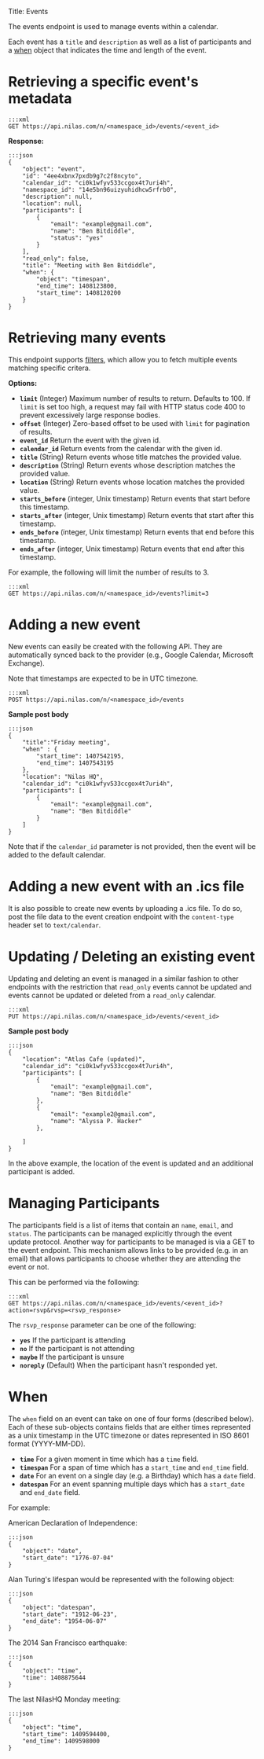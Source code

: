 Title: Events

The events endpoint is used to manage events within a calendar.

Each event has a `title` and `description` as well as a list of participants and a [when](#when) object that indicates the time and length of the event.

# Retrieving a specific event's metadata

```
:::xml
GET https://api.nilas.com/n/<namespace_id>/events/<event_id>
```

**Response:**

```
:::json
{
    "object": "event",
    "id": "4ee4xbnx7pxdb9g7c2f8ncyto",
    "calendar_id": "ci0k1wfyv533ccgox4t7uri4h",
    "namespace_id": "14e5bn96uizyuhidhcw5rfrb0",
    "description": null,
    "location": null,
    "participants": [
        {
            "email": "example@gmail.com",
            "name": "Ben Bitdiddle",
            "status": "yes"
        }
    ],
    "read_only": false,
    "title": "Meeting with Ben Bitdiddle",
    "when": {
        "object": "timespan",
        "end_time": 1408123800,
        "start_time": 1408120200
    }
}
```

# Retrieving many events

This endpoint supports [filters](#filters), which allow you to fetch multiple events matching specific critera.

**Options:**

* **`limit`** (Integer) Maximum number of results to return. Defaults to 100. If `limit` is set too high, a request may fail with HTTP status code 400 to prevent excessively large response bodies.
* **`offset`** (Integer) Zero-based offset to be used with `limit` for pagination of results.
* **`event_id`** Return the event with the given id.
* **`calendar_id`** Return events from the calendar with the given id.
* **`title`** (String) Return events whose title matches the provided value.
* **`description`** (String) Return events whose description matches the provided value.
* **`location`** (String) Return events whose location matches the provided value.
* **`starts_before`** (integer, Unix timestamp) Return events that start before this timestamp.
* **`starts_after`** (integer, Unix timestamp) Return events that start after this timestamp.
* **`ends_before`** (integer, Unix timestamp) Return events that end before this timestamp.
* **`ends_after`** (integer, Unix timestamp) Return events that end after this timestamp.

For example, the following will limit the number of results to 3.

```
:::xml
GET https://api.nilas.com/n/<namespace_id>/events?limit=3
```

# Adding a new event

New events can easily be created with the following API. They are automatically synced back to the provider (e.g., Google Calendar, Microsoft Exchange).

Note that timestamps are expected to be in UTC timezone.

```
:::xml
POST https://api.nilas.com/n/<namespace_id>/events
```

**Sample post body**

```
:::json
{
    "title":"Friday meeting",
    "when" : {
        "start_time": 1407542195,
        "end_time": 1407543195
    },
    "location": "Nilas HQ",
    "calendar_id": "ci0k1wfyv533ccgox4t7uri4h",
    "participants": [
        {
            "email": "example@gmail.com",
            "name": "Ben Bitdiddle"
        }
    ]
}
```

Note that if the `calendar_id` parameter is not provided, then the event will be added to the default calendar.

# Adding a new event with an .ics file

It is also possible to create new events by uploading a .ics file. To do so, post the file data to the event creation endpoint with the `content-type` header set to `text/calendar`.


# Updating / Deleting an existing event

Updating and deleting an event is managed in a similar fashion to other endpoints with the restriction that `read_only` events cannot be updated and events cannot be updated or deleted from a `read_only` calendar.

```
:::xml
PUT https://api.nilas.com/n/<namespace_id>/events/<event_id>
```

**Sample post body**

```
:::json
{
    "location": "Atlas Cafe (updated)",
    "calendar_id": "ci0k1wfyv533ccgox4t7uri4h",
    "participants": [
        {
            "email": "example@gmail.com",
            "name": "Ben Bitdiddle"
        },
        {
            "email": "example2@gmail.com",
            "name": "Alyssa P. Hacker"
        },

    ]
}
```

In the above example, the location of the event is updated and an additional participant is added.

# Managing Participants

The participants field is a list of items that contain an `name`, `email`, and `status`. The participants can be managed explicitly through the event update protocol. Another way for participants to be managed is via a GET to the event endpoint. This mechanism allows links to be provided (e.g. in an email) that allows participants to choose whether they are attending the event or not.

This can be performed via the following:

```
:::xml
GET https://api.nilas.com/n/<namespace_id>/events/<event_id>?action=rsvp&rvsp=<rsvp_response>
```

The `rsvp_response` parameter can be one of the following:

* **`yes`** If the participant is attending
* **`no`** If the participant is not attending
* **`maybe`** If the participant is unsure
* **`noreply`** (Default) When the participant hasn't responded yet.

# When

The `when` field on an event can take on one of four forms (described below). Each of these sub-objects contains fields that are either times represented as a unix timestamp in the UTC timezone or dates represented in ISO 8601 format (YYYY-MM-DD).

* **`time`** For a given moment in time which has a `time` field.
* **`timespan`** For a span of time which has a `start_time` and `end_time` field.
* **`date`** For an event on a single day (e.g. a Birthday) which has a `date` field.
* **`datespan`** For an event spanning multiple days which has a `start_date` and `end_date` field.

For example:

American Declaration of Independence:
```
:::json
{
    "object": "date",
    "start_date": "1776-07-04"
}
```


Alan Turing's lifespan would be represented with the following object:
```
:::json
{
    "object": "datespan",
    "start_date": "1912-06-23",
    "end_date": "1954-06-07"
}
```

The 2014 San Francisco earthquake:
```
:::json
{
    "object": "time",
    "time": 1408875644
}
```

The last NilasHQ Monday meeting:
```
:::json
{
    "object": "time",
    "start_time": 1409594400,
    "end_time": 1409598000
}
```

